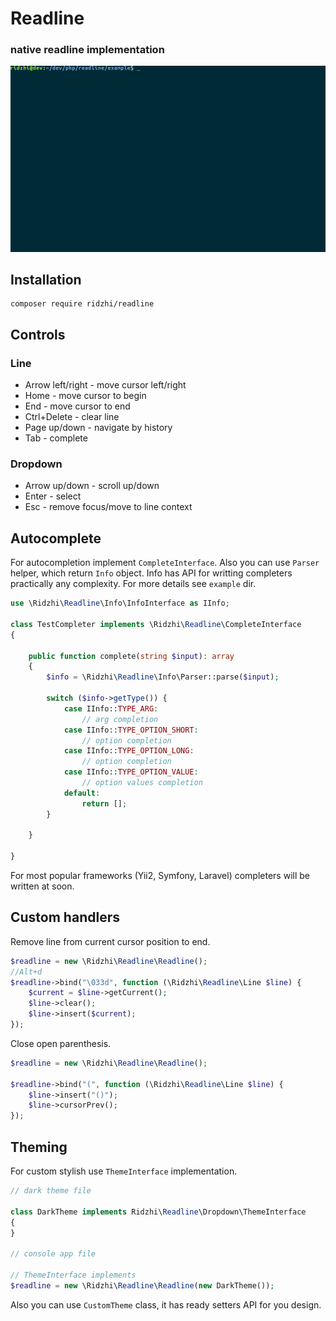 # Readline
### native readline implementation

![CompletionGif](example/example.gif)

## Installation
```
composer require ridzhi/readline
```

## Controls
### Line
* Arrow left/right - move cursor left/right
* Home - move cursor to begin
* End - move cursor to end
* Ctrl+Delete - clear line
* Page up/down - navigate by history
* Tab - complete

### Dropdown
* Arrow up/down - scroll up/down
* Enter - select
* Esc - remove focus/move to line context

## Autocomplete
For autocompletion implement `CompleteInterface`. Also you can use `Parser` helper, which return `Info` object. Info has API for writting completers practically any complexity. For more details see `example` dir.
```php
use \Ridzhi\Readline\Info\InfoInterface as IInfo;

class TestCompleter implements \Ridzhi\Readline\CompleteInterface
{

    public function complete(string $input): array
    {
        $info = \Ridzhi\Readline\Info\Parser::parse($input);

        switch ($info->getType()) {
            case IInfo::TYPE_ARG:
                // arg completion
            case IInfo::TYPE_OPTION_SHORT:
                // option completion
            case IInfo::TYPE_OPTION_LONG:
                // option completion
            case IInfo::TYPE_OPTION_VALUE:
                // option values completion
            default:
                return [];
        }

    } 

}
```
For most popular frameworks (Yii2, Symfony, Laravel) completers will be written at soon. 

## Custom handlers
Remove line from current cursor position to end. 
```php
$readline = new \Ridzhi\Readline\Readline();
//Alt+d
$readline->bind("\033d", function (\Ridzhi\Readline\Line $line) {
    $current = $line->getCurrent();
    $line->clear();
    $line->insert($current);
});
```
Close open parenthesis.
```php
$readline = new \Ridzhi\Readline\Readline();

$readline->bind("(", function (\Ridzhi\Readline\Line $line) {
    $line->insert("()");
    $line->cursorPrev();
});
```

## Theming
For custom stylish use `ThemeInterface` implementation.
```php
// dark theme file

class DarkTheme implements Ridzhi\Readline\Dropdown\ThemeInterface
{
}

// console app file

// ThemeInterface implements
$readline = new \Ridzhi\Readline\Readline(new DarkTheme());
```

Also you can use `CustomTheme` class, it has ready setters API for you design.